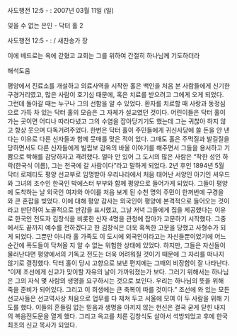 사도행전 12:5 - : 
2007년 03월 11일 (일)

잊을 수 없는 은인 - 닥터 홀 2



사도행전 12:5 - : / 새찬송가  장


이에 베드로는 옥에 갇혔고 교회는 그를 위하여 간절히 하나님께 기도하더라

해석도움





평양에서 진료소를 개설하고 의료사역을 시작한 홀은 백인을 처음 본 사람들에게 신기한 구경거리였고, 많은 사람이 호기심 때문에, 혹은 치료를 받으려고 그에게 오게 되었다. 그런데 돌아갈 때는 누구나 그의 선함을 알 수 있었다. 환자를 치료할 때 사랑과 동정심으로 가득 차 있는 닥터 홀의 모습은 그 자체가 설교였던 것이다. 어린이들은 닥터 홀이 가는 곳이면 어디나 따라다녔고 그의 수염을 잡아당기기도 했는데 그는 귀찮아 하지 않고 항상 웃으며 다독거려주었다. 한번은 닥터 홀이 주민들에게 귀신사당에 쓸 돈을 안 낸다는 이유로 다른 신자들과 함께 뭇매를 맞은 적이 있다. 그때도 홀은 주먹질과 발길질을 당하면서도 다른 신자들에게 빌립보 감옥의 바울 이야기를 해주면서 그들을 용서하고 기쁨으로 박해를 감당하자고 격려했다. 얼마 안 있어 그 도시의 많은 사람은 “착한 성인 하락(한국식 이름), 그는 천국에 갈 사람이다”라고 말하게 되었다. 2년 후인 1894년 5월 닥터 로제타도 평양 선교부로 임명받아 우리나라에서 처음 태어난 서양인 아기인 셔우드와 그녀의 조수인 한국인 박에스터 부부와 함께 평양으로 들어가게 되었다. 그들이 평양에 도착하는 날 외국인 여자와 아이를 처음 보게 된 수천 명의 주민이 한꺼번에 구경을 와 큰 혼잡을 빚었다. 이에 대해 평양 감사는 외국인이 평양에 본격적으로 들어오는 것이라고 판단하여 노골적으로 반감을 표시했고, 그날 저녁 그들에게 집을 제공했다는 이유로 한국인 전도자 김창식을 비롯한 신자 4명을 관청에 잡아가 고문하기 시작했다. 그중에서도 끝까지 예수를 전하겠다고 한 김창식은 더욱 혹독한 고문을 당했고 사형수가 되게 되었다. 그뿐만 아니라 홀 가족도 이 도시에 외국인이라고는 자신들뿐이었기에 어느 순간에 폭도들이 닥쳐올 지 알 수 없는 위험한 상태에 있었다. 하지만, 그들은 자신들이 물러난다면 평양에서의 기독교 전도는 더욱 어려워질 것이기 때문에 그 자리를 떠나지 않기로 결정했다. 닥터 홀이 당시 고향으로 보낸 편지에는 그때의 비장함이 잘 나타난다. “이제 조선에게 신교가 맞이할 자유의 날이 가까워졌는가 보다. 그러기 위해서는 하나님은 그의 자식 몇 사람의 생명을 요구하시는 것으로 보인다. 우리는 하나님의 뜻을 위해 죽을 준비가 되어있다. 그리고 이 희생에는 큰 축복이 따를 것이다.” 조선에 와 있는 모든 선교사들은 선교역사상 처음으로 업무를 다 제쳐 두고 서울에 모여 이 두 사람을 위해 기도를 했다. 이들의 흔들림 없는 믿음과 생명을 아끼지 않는 헌신은 결국 굳게 닫힌 내지의 복음전도문을 열게 했다. 그리고 옥고를 치른 김창식도 살아서 석방되었고 후에 한국 최초의 신교 목사가 되었다.